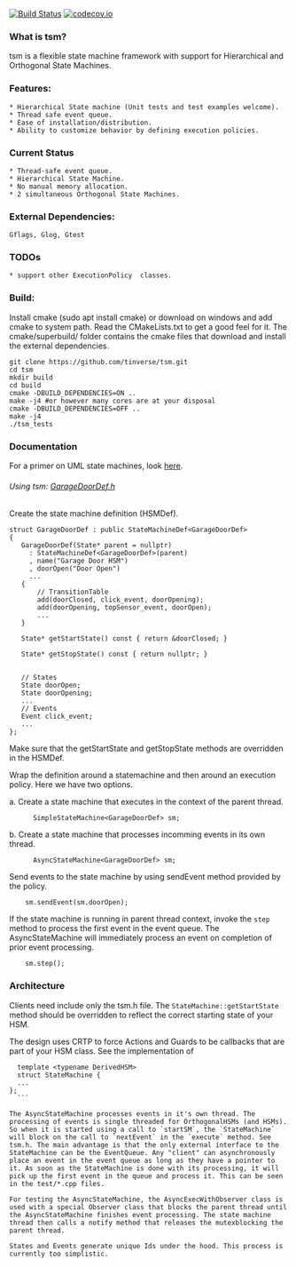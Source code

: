 [![Build Status](https://travis-ci.org/tinverse/tsm.svg?branch=master)](https://travis-ci.org/tinverse/tsm)
[![codecov.io](http://codecov.io/github/tinverse/tsm/coverage.svg?branch=master)](http://codecov.io/github/tinverse/tsm?branch=master)
### What is tsm?
tsm is a flexible state machine framework with support for Hierarchical and Orthogonal State Machines.

### Features:
    * Hierarchical State machine (Unit tests and test examples welcome).
    * Thread safe event queue.
    * Ease of installation/distribution.
    * Ability to customize behavior by defining execution policies.

### Current Status
    * Thread-safe event queue.
    * Hierarchical State Machine.
    * No manual memory allocation.
    * 2 simultaneous Orthogonal State Machines.

### External Dependencies:
    Gflags, Glog, Gtest

### TODOs
    * support other ExecutionPolicy  classes.

### Build:
Install cmake (sudo apt install cmake) or download on windows and add cmake to system path. Read the CMakeLists.txt to get a good feel for it. The cmake/superbuild/ folder contains the cmake files that download and install the external dependencies.

```
git clone https://github.com/tinverse/tsm.git
cd tsm
mkdir build
cd build
cmake -DBUILD_DEPENDENCIES=ON ..
make -j4 #or however many cores are at your disposal
cmake -DBUILD_DEPENDENCIES=OFF ..
make -j4
./tsm_tests
```

### Documentation
For a primer on UML state machines, look [here][1].

######    Using tsm: [GarageDoorDef.h][2]

Create the state machine definition (HSMDef).
   ```
   struct GarageDoorDef : public StateMachineDef<GarageDoorDef>
   {
      GarageDoorDef(State* parent = nullptr)
        : StateMachineDef<GarageDoorDef>(parent)
        , name("Garage Door HSM")
        , doorOpen("Door Open")
        ...
      {
          // TransitionTable
          add(doorClosed, click_event, doorOpening);
          add(doorOpening, topSensor_event, doorOpen);
          ...
      }

      State* getStartState() const { return &doorClosed; }

      State* getStopState() const { return nullptr; }


      // States
      State doorOpen;
      State doorOpening;
      ...
      // Events
      Event click_event;
      ...
   };
   ```
Make sure that the getStartState and getStopState methods are overridden in the HSMDef.

Wrap the definition around a statemachine and then around an execution policy. Here we have two options.

a. Create a state machine that executes in the context of the parent thread.
```
      SimpleStateMachine<GarageDoorDef> sm;
```

b. Create a state machine that processes incomming events in its own thread.
```
      AsyncStateMachine<GarageDoorDef> sm;
```

Send events to the state machine by using sendEvent method provided by the policy.
```
    sm.sendEvent(sm.doorOpen);
```

If the state machine is running in parent thread context, invoke the `step` method to process the first event in the event queue. The AsyncStateMachine will immediately process an event on completion of prior event processing.
```
    sm.step();
```

[1]: https://en.wikipedia.org/wiki/UML_state_machine
[2]: https://github.com/tinverse/tsm/blob/master/test/GarageDoorDef.h

### Architecture

Clients need include only the tsm.h file.
The `StateMachine::getStartState` method should be overridden to reflect the correct starting state of your HSM.

The design uses CRTP to force Actions and Guards to be callbacks that are part of your HSM class. See the implementation of

  ```
    template <typename DerivedHSM>
    struct StateMachine {
    ...
  };
    ```

The AsyncStateMachine processes events in it's own thread. The processing of events is single threaded for OrthogonalHSMs (and HSMs). So when it is started using a call to `startSM`, the `StateMachine` will block on the call to `nextEvent` in the `execute` method. See tsm.h. The main advantage is that the only external interface to the StateMachine can be the EventQueue. Any "client" can asynchronously place an event in the event queue as long as they have a pointer to it. As soon as the StateMachine is done with its processing, it will pick up the first event in the queue and process it. This can be seen in the test/*.cpp files.

For testing the AsyncStateMachine, the AsyncExecWithObserver class is used with a special Observer class that blocks the parent thread until the AsyncStateMachine finishes event processing. The state machine thread then calls a notify method that releases the mutexblocking the parent thread.

States and Events generate unique Ids under the hood. This process is currently too simplistic.
